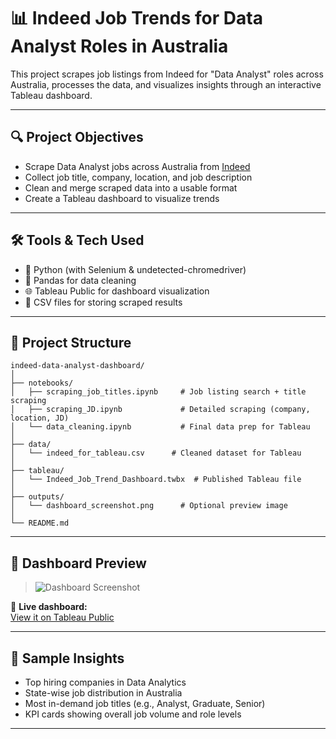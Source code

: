 # 📊 Indeed Job Trends for Data Analyst Roles in Australia

This project scrapes job listings from Indeed for "Data Analyst" roles across Australia, processes the data, and visualizes insights through an interactive Tableau dashboard.

---

## 🔍 Project Objectives

- Scrape Data Analyst jobs across Australia from [Indeed](https://au.indeed.com/)
- Collect job title, company, location, and job description
- Clean and merge scraped data into a usable format
- Create a Tableau dashboard to visualize trends

---

## 🛠 Tools & Tech Used

- 🐍 Python (with Selenium & undetected-chromedriver)
- 📄 Pandas for data cleaning
- 🌐 Tableau Public for dashboard visualization
- 💾 CSV files for storing scraped results

---

## 📁 Project Structure
```
indeed-data-analyst-dashboard/
│
├── notebooks/
│   ├── scraping_job_titles.ipynb     # Job listing search + title scraping
│   ├── scraping_JD.ipynb             # Detailed scraping (company, location, JD)
│   └── data_cleaning.ipynb           # Final data prep for Tableau
│
├── data/
│   └── indeed_for_tableau.csv      # Cleaned dataset for Tableau
│
├── tableau/
│   └── Indeed_Job_Trend_Dashboard.twbx  # Published Tableau file
│
├── outputs/
│   └── dashboard_screenshot.png      # Optional preview image
│
└── README.md
```
---

## 📸 Dashboard Preview

> ![Dashboard Screenshot](![image](https://github.com/user-attachments/assets/b8cfe43d-ce61-4fc9-90cb-d613b4152dce))

📍 **Live dashboard:**  
[View it on Tableau Public](https://public.tableau.com/views/Indeed_17433338137300/Dashboard1?:language=en-GB&:sid=&:redirect=auth&:display_count=n&:origin=viz_share_link)

---

## 📌 Sample Insights

- Top hiring companies in Data Analytics
- State-wise job distribution in Australia
- Most in-demand job titles (e.g., Analyst, Graduate, Senior)
- KPI cards showing overall job volume and role levels

---
